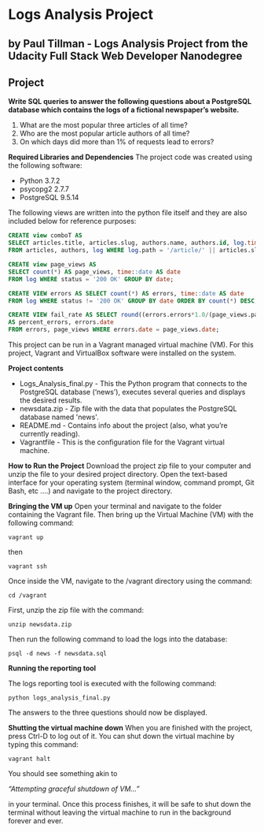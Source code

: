 Logs Analysis Project
===

by Paul Tillman - Logs Analysis Project from the Udacity Full Stack Web Developer Nanodegree
---
Project
---

**Write SQL queries to answer the following questions about a PostgreSQL database which contains the logs of a fictional newspaper’s website.**
1. What are the most popular three articles of all time?
2. Who are the most popular article authors of all time?
3. On which days did more than 1% of requests lead to errors?

**Required Libraries and Dependencies**
The project code was created using the following software:
* Python 3.7.2
* psycopg2 2.7.7
* PostgreSQL 9.5.14

The following views are written into the python file itself and they are also included below for reference purposes:
```sql 
CREATE view comboT AS
SELECT articles.title, articles.slug, authors.name, authors.id, log.time::date as date
FROM articles, authors, log WHERE log.path = '/article/' || articles.slug and articles.author = authors.id;
```     
```sql 
CREATE view page_views AS 
SELECT count(*) AS page_views, time::date AS date 
FROM log WHERE status = '200 OK' GROUP BY date;
```
```sql
CREATE VIEW errors AS SELECT count(*) AS errors, time::date AS date 
FROM log WHERE status != '200 OK' GROUP BY date ORDER BY count(*) DESC;
```               
```sql
CREATE VIEW fail_rate AS SELECT round((errors.errors*1.0/(page_views.page_views+errors.errors)*100, 1) 
AS percent_errors, errors.date 
FROM errors, page_views WHERE errors.date = page_views.date;
```
This project can be run in a Vagrant managed virtual machine (VM). For this project, Vagrant and VirtualBox software were installed on the system.

**Project contents**
* Logs_Analysis_final.py - This the Python program that connects to the PostgreSQL database (‘news’), executes several queries and displays the desired results.
* newsdata.zip - Zip file with the data that populates the PostgreSQL database named 'news'.
* README.md - Contains info about the project (also, what you’re currently reading).
* Vagrantfile - This is the configuration file for the Vagrant virtual machine.

**How to Run the Project**
Download the project zip file to your computer and unzip the file to your desired project directory.
Open the text-based interface for your operating system (terminal window, command prompt, Git Bash, etc ….) and navigate to the project directory.

**Bringing the VM up**
Open your terminal and navigate to the folder containing the Vagrant file.  Then bring up the Virtual Machine (VM) with the following command:

`vagrant up`

then

`vagrant ssh`

Once inside the VM, navigate to the /vagrant directory using the command:

`cd /vagrant`

First, unzip the zip file with the command:

`unzip newsdata.zip`

Then run the following command to load the logs into the database:

`psql -d news -f newsdata.sql`

**Running the reporting tool**

The logs reporting tool is executed with the following command:

`python logs_analysis_final.py`

The answers to the three questions should now be displayed.

**Shutting the virtual machine down**
When you are finished with the project,  press Ctrl-D to log out of it. You can shut down the virtual machine by typing this command:

`vagrant halt`

You should see something akin to 

*“Attempting graceful shutdown of VM…”* 

in your terminal.  Once this process finishes, it will be safe to shut down the terminal without leaving the virtual machine to run in the background forever and ever.
